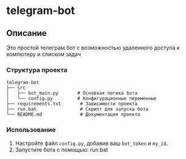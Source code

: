# telegram-bot

## Описание
Это простой телеграм бот с возможностью удаленного доступа к компютеру и списком задач

###  Структура проекта
```
telegram-bot
├── src
│   ├── bot_main.py       # Основная логика бота
│   └── config.py         # Конфигурационные переменные
├── requirements.txt       # Зависимости проекта
├── run.bat                # Скрипт для запуска бота
└── README.md              # Документация проекта
```


###  Использование
1. Настройте файл `config.py`, добавив ваш `bot_token` и `my_id`.
2. Запустите бота с помощью: run.bat
